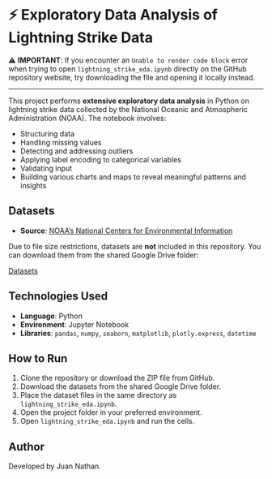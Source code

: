# ⚡ Exploratory Data Analysis of Lightning Strike Data

⚠️ **IMPORTANT**: If you encounter an `Unable to render code block` error when trying to open `lightning_strike_eda.ipynb` directly on the GitHub repository website, try downloading the file and opening it locally instead.

---

This project performs **extensive exploratory data analysis** in Python on lightning strike data collected by the National Oceanic and Atmospheric Administration (NOAA). The notebook involves:

- Structuring data  
- Handling missing values  
- Detecting and addressing outliers
- Applying label encoding to categorical variables
- Validating input
- Building various charts and maps to reveal meaningful patterns and insights  

## Datasets

- **Source**: [NOAA’s National Centers for Environmental Information](https://www.ncei.noaa.gov/products/lightning-products)

Due to file size restrictions, datasets are **not** included in this repository. You can download them from the shared Google Drive folder:  

[Datasets](https://drive.google.com/drive/folders/17eOqf2fUbJs4qYB298H0QFHYXXI4b7DL?usp=sharing)

## Technologies Used

- **Language**: Python
- **Environment**: Jupyter Notebook
- **Libraries**: `pandas`, `numpy`, `seaborn`, `matplotlib`, `plotly.express`, `datetime`

## How to Run

1. Clone the repository or download the ZIP file from GitHub.
2. Download the datasets from the shared Google Drive folder.
3. Place the dataset files in the same directory as `lightning_strike_eda.ipynb`.
4. Open the project folder in your preferred environment.
5. Open `lightning_strike_eda.ipynb` and run the cells.

## Author

Developed by Juan Nathan.
